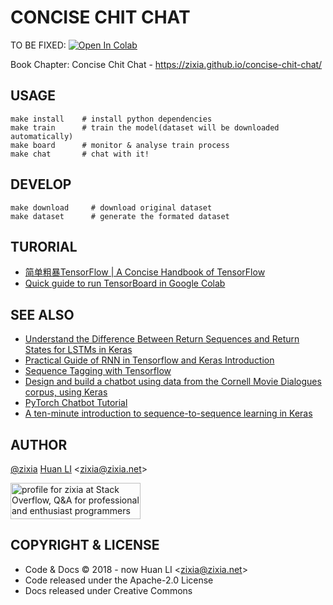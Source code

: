 # CONCISE CHIT CHAT

TO BE FIXED: [![Open In Colab](https://colab.research.google.com/assets/colab-badge.svg)](https://colab.research.google.com/github/zixia/concise-chit-chat/blob/master/Concise_Chit_Chat.ipynb)

Book Chapter: Concise Chit Chat - <https://zixia.github.io/concise-chit-chat/>

## USAGE

```shell
make install    # install python dependencies
make train      # train the model(dataset will be downloaded automatically)
make board      # monitor & analyse train process
make chat       # chat with it!
```

## DEVELOP

```shell
make download     # download original dataset
make dataset      # generate the formated dataset
```

## TURORIAL

- [简单粗暴TensorFlow | A Concise Handbook of TensorFlow](https://tf.wiki)
- [Quick guide to run TensorBoard in Google Colab](https://www.dlology.com/blog/quick-guide-to-run-tensorboard-in-google-colab/)

## SEE ALSO

- [Understand the Difference Between Return Sequences and Return States for LSTMs in Keras](https://machinelearningmastery.com/return-sequences-and-return-states-for-lstms-in-keras/)
- [Practical Guide of RNN in Tensorflow and Keras Introduction](https://paulx-cn.github.io/blog/4th_Blog/)
- [Sequence Tagging with Tensorflow](https://guillaumegenthial.github.io/sequence-tagging-with-tensorflow.html)
- [Design and build a chatbot using data from the Cornell Movie Dialogues corpus, using Keras](https://github.com/sekharvth/simple-chatbot-keras)
- [PyTorch Chatbot Tutorial](https://pytorch.org/tutorials/beginner/chatbot_tutorial.html)
- [A ten-minute introduction to sequence-to-sequence learning in Keras](https://blog.keras.io/a-ten-minute-introduction-to-sequence-to-sequence-learning-in-keras.html)
  
## AUTHOR

[@zixia](https://github.com/zixia) [Huan LI](https://linkedin.com/in/zixia) \<zixia@zixia.net\>

<a href="http://stackoverflow.com/users/1123955/zixia">
  <img src="http://stackoverflow.com/users/flair/1123955.png" width="208" height="58" alt="profile for zixia at Stack Overflow, Q&amp;A for professional and enthusiast programmers" title="profile for zixia at Stack Overflow, Q&amp;A for professional and enthusiast programmers">
</a>

## COPYRIGHT & LICENSE

- Code & Docs © 2018 - now Huan LI \<zixia@zixia.net\>
- Code released under the Apache-2.0 License
- Docs released under Creative Commons
